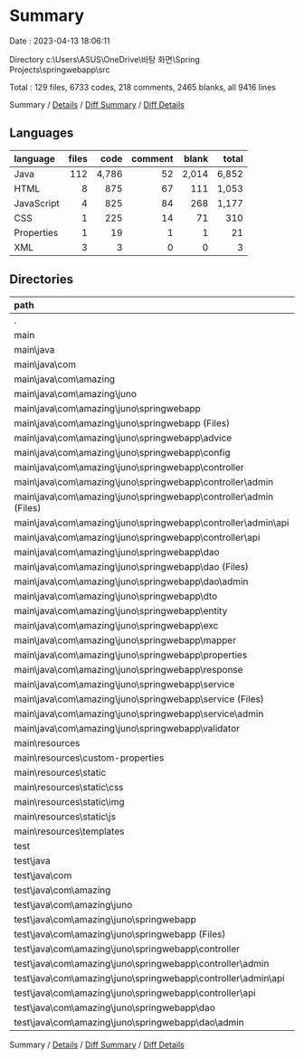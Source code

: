 # Summary

Date : 2023-04-13 18:06:11

Directory c:\\Users\\ASUS\\OneDrive\\바탕 화면\\Spring Projects\\springwebapp\\src

Total : 129 files,  6733 codes, 218 comments, 2465 blanks, all 9416 lines

Summary / [Details](details.md) / [Diff Summary](diff.md) / [Diff Details](diff-details.md)

## Languages
| language | files | code | comment | blank | total |
| :--- | ---: | ---: | ---: | ---: | ---: |
| Java | 112 | 4,786 | 52 | 2,014 | 6,852 |
| HTML | 8 | 875 | 67 | 111 | 1,053 |
| JavaScript | 4 | 825 | 84 | 268 | 1,177 |
| CSS | 1 | 225 | 14 | 71 | 310 |
| Properties | 1 | 19 | 1 | 1 | 21 |
| XML | 3 | 3 | 0 | 0 | 3 |

## Directories
| path | files | code | comment | blank | total |
| :--- | ---: | ---: | ---: | ---: | ---: |
| . | 129 | 6,733 | 218 | 2,465 | 9,416 |
| main | 112 | 4,910 | 217 | 1,809 | 6,936 |
| main\\java | 95 | 2,963 | 51 | 1,358 | 4,372 |
| main\\java\\com | 95 | 2,963 | 51 | 1,358 | 4,372 |
| main\\java\\com\\amazing | 95 | 2,963 | 51 | 1,358 | 4,372 |
| main\\java\\com\\amazing\\juno | 95 | 2,963 | 51 | 1,358 | 4,372 |
| main\\java\\com\\amazing\\juno\\springwebapp | 95 | 2,963 | 51 | 1,358 | 4,372 |
| main\\java\\com\\amazing\\juno\\springwebapp (Files) | 1 | 24 | 0 | 10 | 34 |
| main\\java\\com\\amazing\\juno\\springwebapp\\advice | 2 | 89 | 0 | 40 | 129 |
| main\\java\\com\\amazing\\juno\\springwebapp\\config | 2 | 17 | 0 | 14 | 31 |
| main\\java\\com\\amazing\\juno\\springwebapp\\controller | 10 | 481 | 2 | 209 | 692 |
| main\\java\\com\\amazing\\juno\\springwebapp\\controller\\admin | 9 | 458 | 2 | 199 | 659 |
| main\\java\\com\\amazing\\juno\\springwebapp\\controller\\admin (Files) | 3 | 218 | 2 | 82 | 302 |
| main\\java\\com\\amazing\\juno\\springwebapp\\controller\\admin\\api | 6 | 240 | 0 | 117 | 357 |
| main\\java\\com\\amazing\\juno\\springwebapp\\controller\\api | 1 | 23 | 0 | 10 | 33 |
| main\\java\\com\\amazing\\juno\\springwebapp\\dao | 23 | 571 | 33 | 275 | 879 |
| main\\java\\com\\amazing\\juno\\springwebapp\\dao (Files) | 16 | 506 | 33 | 235 | 774 |
| main\\java\\com\\amazing\\juno\\springwebapp\\dao\\admin | 7 | 65 | 0 | 40 | 105 |
| main\\java\\com\\amazing\\juno\\springwebapp\\dto | 12 | 356 | 6 | 187 | 549 |
| main\\java\\com\\amazing\\juno\\springwebapp\\entity | 10 | 407 | 0 | 191 | 598 |
| main\\java\\com\\amazing\\juno\\springwebapp\\exc | 4 | 70 | 0 | 35 | 105 |
| main\\java\\com\\amazing\\juno\\springwebapp\\mapper | 7 | 65 | 0 | 36 | 101 |
| main\\java\\com\\amazing\\juno\\springwebapp\\properties | 1 | 10 | 0 | 4 | 14 |
| main\\java\\com\\amazing\\juno\\springwebapp\\response | 1 | 32 | 0 | 13 | 45 |
| main\\java\\com\\amazing\\juno\\springwebapp\\service | 18 | 629 | 0 | 243 | 872 |
| main\\java\\com\\amazing\\juno\\springwebapp\\service (Files) | 6 | 253 | 0 | 99 | 352 |
| main\\java\\com\\amazing\\juno\\springwebapp\\service\\admin | 12 | 376 | 0 | 144 | 520 |
| main\\java\\com\\amazing\\juno\\springwebapp\\validator | 4 | 212 | 10 | 101 | 323 |
| main\\resources | 17 | 1,947 | 166 | 451 | 2,564 |
| main\\resources\\custom-properties | 1 | 19 | 1 | 1 | 21 |
| main\\resources\\static | 8 | 1,053 | 98 | 339 | 1,490 |
| main\\resources\\static\\css | 1 | 225 | 14 | 71 | 310 |
| main\\resources\\static\\img | 3 | 3 | 0 | 0 | 3 |
| main\\resources\\static\\js | 4 | 825 | 84 | 268 | 1,177 |
| main\\resources\\templates | 8 | 875 | 67 | 111 | 1,053 |
| test | 17 | 1,823 | 1 | 656 | 2,480 |
| test\\java | 17 | 1,823 | 1 | 656 | 2,480 |
| test\\java\\com | 17 | 1,823 | 1 | 656 | 2,480 |
| test\\java\\com\\amazing | 17 | 1,823 | 1 | 656 | 2,480 |
| test\\java\\com\\amazing\\juno | 17 | 1,823 | 1 | 656 | 2,480 |
| test\\java\\com\\amazing\\juno\\springwebapp | 17 | 1,823 | 1 | 656 | 2,480 |
| test\\java\\com\\amazing\\juno\\springwebapp (Files) | 4 | 660 | 1 | 238 | 899 |
| test\\java\\com\\amazing\\juno\\springwebapp\\controller | 7 | 621 | 0 | 206 | 827 |
| test\\java\\com\\amazing\\juno\\springwebapp\\controller\\admin | 6 | 594 | 0 | 195 | 789 |
| test\\java\\com\\amazing\\juno\\springwebapp\\controller\\admin\\api | 6 | 594 | 0 | 195 | 789 |
| test\\java\\com\\amazing\\juno\\springwebapp\\controller\\api | 1 | 27 | 0 | 11 | 38 |
| test\\java\\com\\amazing\\juno\\springwebapp\\dao | 6 | 542 | 0 | 212 | 754 |
| test\\java\\com\\amazing\\juno\\springwebapp\\dao\\admin | 6 | 542 | 0 | 212 | 754 |

Summary / [Details](details.md) / [Diff Summary](diff.md) / [Diff Details](diff-details.md)